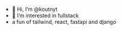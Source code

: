 - 👋 Hi, I’m @koutnyt
- 👀 I’m interested in fullstack
- a fun of tailwind, react, fastapi and django 
<!--- 🌱 I’m currently learning Python
- 💞️ I’m looking to collaborate on ...
- 📫 How to reach me ...-->

<!---
koutnyt/koutnyt is a ✨ special ✨ repository because its `README.md` (this file) appears on your GitHub profile.
You can click the Preview link to take a look at your changes.
--->
